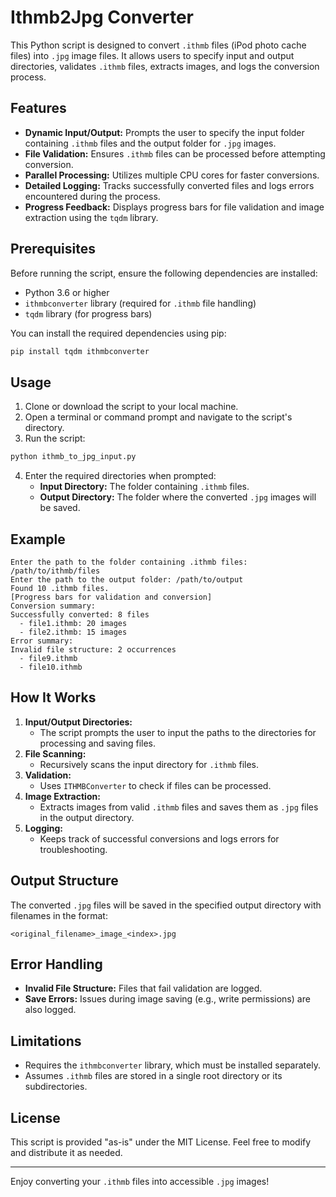 # Ithmb2Jpg Converter

This Python script is designed to convert `.ithmb` files (iPod photo cache files) into `.jpg` image files. It allows users to specify input and output directories, validates `.ithmb` files, extracts images, and logs the conversion process.

## Features

- **Dynamic Input/Output:** Prompts the user to specify the input folder containing `.ithmb` files and the output folder for `.jpg` images.
- **File Validation:** Ensures `.ithmb` files can be processed before attempting conversion.
- **Parallel Processing:** Utilizes multiple CPU cores for faster conversions.
- **Detailed Logging:** Tracks successfully converted files and logs errors encountered during the process.
- **Progress Feedback:** Displays progress bars for file validation and image extraction using the `tqdm` library.

## Prerequisites

Before running the script, ensure the following dependencies are installed:

- Python 3.6 or higher
- `ithmbconverter` library (required for `.ithmb` file handling)
- `tqdm` library (for progress bars)

You can install the required dependencies using pip:

```bash
pip install tqdm ithmbconverter
```

## Usage

1. Clone or download the script to your local machine.
2. Open a terminal or command prompt and navigate to the script's directory.
3. Run the script:

```bash
python ithmb_to_jpg_input.py
```

4. Enter the required directories when prompted:
    - **Input Directory:** The folder containing `.ithmb` files.
    - **Output Directory:** The folder where the converted `.jpg` images will be saved.

## Example

```text
Enter the path to the folder containing .ithmb files: /path/to/ithmb/files
Enter the path to the output folder: /path/to/output
Found 10 .ithmb files.
[Progress bars for validation and conversion]
Conversion summary:
Successfully converted: 8 files
  - file1.ithmb: 20 images
  - file2.ithmb: 15 images
Error summary:
Invalid file structure: 2 occurrences
  - file9.ithmb
  - file10.ithmb
```

## How It Works

1. **Input/Output Directories:**
   - The script prompts the user to input the paths to the directories for processing and saving files.
2. **File Scanning:**
   - Recursively scans the input directory for `.ithmb` files.
3. **Validation:**
   - Uses `ITHMBConverter` to check if files can be processed.
4. **Image Extraction:**
   - Extracts images from valid `.ithmb` files and saves them as `.jpg` files in the output directory.
5. **Logging:**
   - Keeps track of successful conversions and logs errors for troubleshooting.

## Output Structure

The converted `.jpg` files will be saved in the specified output directory with filenames in the format:

```
<original_filename>_image_<index>.jpg
```

## Error Handling

- **Invalid File Structure:** Files that fail validation are logged.
- **Save Errors:** Issues during image saving (e.g., write permissions) are also logged.

## Limitations

- Requires the `ithmbconverter` library, which must be installed separately.
- Assumes `.ithmb` files are stored in a single root directory or its subdirectories.

## License

This script is provided "as-is" under the MIT License. Feel free to modify and distribute it as needed.

---

Enjoy converting your `.ithmb` files into accessible `.jpg` images!
